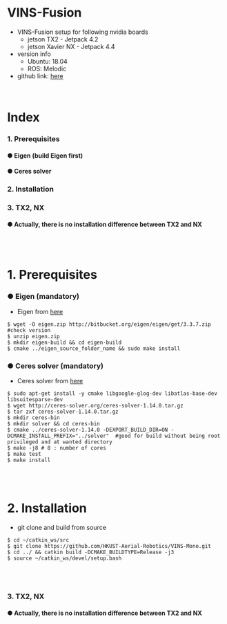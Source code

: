 # VINS-Fusion
+ VINS-Fusion setup for following nvidia boards
    + jetson TX2 - Jetpack 4.2
    + jetson Xavier NX - Jetpack 4.4
+ version info
    + Ubuntu: 18.04 
    + ROS: Melodic 
+ github link: [here](https://github.com/HKUST-Aerial-Robotics/VINS-Mono)
<br>

# Index
### 1. Prerequisites
#### ● Eigen (build Eigen first)
#### ● Ceres solver
### 2. Installation
### 3. TX2, NX
#### ● Actually, there is no installation difference between TX2 and NX
<br><br>

# 1. Prerequisites
### ● Eigen (mandatory)
+ Eigen from [here](http://eigen.tuxfamily.org/index.php?title=Main_Page)
```
$ wget -O eigen.zip http://bitbucket.org/eigen/eigen/get/3.3.7.zip #check version
$ unzip eigen.zip
$ mkdir eigen-build && cd eigen-build
$ cmake ../eigen_source_folder_name && sudo make install
```
### ● Ceres solver (mandatory)
+ Ceres solver from [here](http://ceres-solver.org/installation.html)
```
$ sudo apt-get install -y cmake libgoogle-glog-dev libatlas-base-dev libsuitesparse-dev
$ wget http://ceres-solver.org/ceres-solver-1.14.0.tar.gz
$ tar zxf ceres-solver-1.14.0.tar.gz
$ mkdir ceres-bin
$ mkdir solver && cd ceres-bin
$ cmake ../ceres-solver-1.14.0 -DEXPORT_BUILD_DIR=ON -DCMAKE_INSTALL_PREFIX="../solver"  #good for build without being root privileged and at wanted directory
$ make -j8 # 8 : number of cores
$ make test
$ make install
```
<br><br>

# 2. Installation
+ git clone and build from source
```
$ cd ~/catkin_ws/src
$ git clone https://github.com/HKUST-Aerial-Robotics/VINS-Mono.git
$ cd ../ && catkin build -DCMAKE_BUILDTYPE=Release -j3
$ source ~/catkin_ws/devel/setup.bash
```
<br><br>

### 3. TX2, NX
#### ● Actually, there is no installation difference between TX2 and NX

